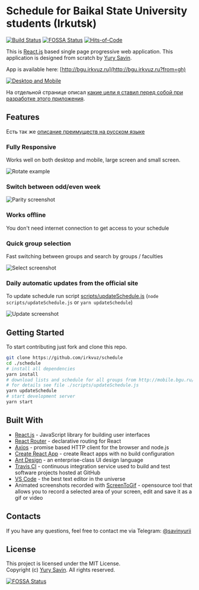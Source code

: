 # Schedule for Baikal State University students (Irkutsk)
[![Build Status](https://travis-ci.org/irkvuz/schedule.svg?branch=master)](https://travis-ci.org/irkvuz/schedule)
[![FOSSA Status](https://app.fossa.io/api/projects/git%2Bgithub.com%2Firkvuz%2Fschedule.svg?type=shield)](https://app.fossa.io/projects/git%2Bgithub.com%2Firkvuz%2Fschedule?ref=badge_shield)
[![Hits-of-Code](https://hitsofcode.com/github/irkvuz/schedule)](https://hitsofcode.com/view/github/irkvuz/schedule)

This is [React.js](https://reactjs.org) based single page progressive web application. This application is designed from scratch by [Yury Savin](https://github.com/baitun).  

App is available here: [http://bgu.irkvuz.ru](http://bgu.irkvuz.ru?from=gh)  

[![Desktop and Mobile](docs/screenshots/1/4.png)](https://bgu.irkvuz.ru?from=gh)

На отдельной странице описал [какие цели я ставил перед собой при разработке этого приложения](docs/GOALS.md).

## Features

Есть так же [описание преимуществ на русском языке](docs/FEATURES.md)

### Fully Responsive

Works well on both desktop and mobile, large screen and small screen.

![Rotate example](docs/screenshots/rotate.gif)

### Switch between odd/even week

![Parity screenshot](docs/screenshots/parity.gif)

### Works offline

You don't need internet connection to get access to your schedule

### Quick group selection

Fast switching between groups and search by groups / faculties

![Select screenshot](docs/screenshots/select.gif)


### Daily automatic updates from the official site

To update schedule run script [scripts/updateSchedule.js](./scripts/updateSchedule.js) (`node scripts/updateSchedule.js` or `yarn updateSchedule`)

![Update screenshot](docs/screenshots/update.gif)

## Getting Started

To start contributing just fork and clone this repo.

```sh
git clone https://github.com/irkvuz/schedule
cd ./schedule
# install all dependencies
yarn install
# download lists and schedule for all groups from http://mobile.bgu.ru/ to /public/data/ 
# for details see file ./scripts/updateSchedule.js
yarn updateSchedule
# start development server
yarn start
```

## Built With

* [React.js](https://github.com/facebook/react) - JavaScript library for building user interfaces
* [React Router](https://github.com/ReactTraining/react-router) - declarative routing for React
* [Axios](https://github.com/axios/axios) - promise based HTTP client for the browser and node.js
* [Create React App](https://github.com/facebook/create-react-app) - create React apps with no build configuration
* [Ant Design](https://github.com/ant-design/ant-design) - an enterprise-class UI design language
* [Travis CI](https://travis-ci.org/) - continuous integration service used to build and test software projects hosted at GitHub
* [VS Code](https://github.com/Microsoft/vscode) - the best text editor in the universe
* Animated screenshots recorded with [ScreenToGif](https://github.com/NickeManarin/ScreenToGif) - opensource tool that allows you to record a selected area of your screen, edit and save it as a gif or video


## Contacts

If you have any questions, feel free to contact me via Telegram: [@savinyurii](https://tele.click/savinyurii)

## License

This project is licensed under the MIT License.  
Copyright (c) [Yury Savin](http://baitun.github.io). All rights reserved.


[![FOSSA Status](https://app.fossa.io/api/projects/git%2Bgithub.com%2Firkvuz%2Fschedule.svg?type=large)](https://app.fossa.io/projects/git%2Bgithub.com%2Firkvuz%2Fschedule?ref=badge_large)
